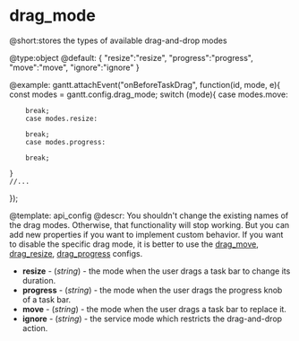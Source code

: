 drag_mode
=============
@short:stores the types of available drag-and-drop modes
	

@type:object 
@default:
{
	"resize":"resize",
	"progress":"progress",
	"move":"move",
	"ignore":"ignore"
}
	
@example:
gantt.attachEvent("onBeforeTaskDrag", function(id, mode, e){
    const modes = gantt.config.drag_mode;
    switch (mode){
        case modes.move:
        
        break;
        case modes.resize:
        
        break;
        case modes.progress:
        
        break;
    
    }
    //...
});

@template:	api_config
@descr:
You shouldn't change the existing names of the drag modes. Otherwise, that functionality will stop working. But you can add new properties if you want to implement custom behavior.
If  you want to disable the specific drag mode, it is better to use the [drag_move](api/gantt_drag_move_config.md), [drag_resize](api/gantt_drag_resize_config.md), [drag_progress](api/gantt_drag_progress_config.md) configs.

- <span class=subproperty>**resize**</span> - (*string*) - the mode when the user drags a task bar to change its duration.
- <span class=subproperty>**progress**</span> - (*string*) - the mode when the user drags the progress knob of a task bar.
- <span class=subproperty>**move**</span> - (*string*) - the mode when the user drags a task bar to replace it.
- <span class=subproperty>**ignore**</span> - (*string*) - the service mode which restricts the drag-and-drop action.

